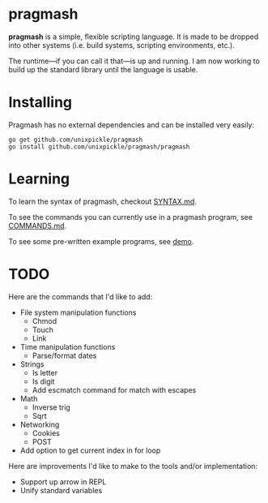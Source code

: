 # pragmash

**pragmash** is a simple, flexible scripting language. It is made to be dropped into other systems (i.e. build systems, scripting environments, etc.).

The runtime&mdash;if you can call it that&mdash;is up and running. I am now working to build up the standard library until the language is usable.

# Installing

Pragmash has no external dependencies and can be installed very easily:

    go get github.com/unixpickle/pragmash
    go install github.com/unixpickle/pragmash/pragmash

# Learning

To learn the syntax of pragmash, checkout [SYNTAX.md](SYNTAX.md).

To see the commands you can currently use in a pragmash program, see [COMMANDS.md](COMMANDS.md).

To see some pre-written example programs, see [demo](demo).

# TODO

Here are the commands that I'd like to add:

 * File system manipulation functions
   * Chmod
   * Touch
   * Link
 * Time manipulation functions
   * Parse/format dates
 * Strings
   * Is letter
   * Is digit
   * Add escmatch command for match with escapes
 * Math
   * Inverse trig
   * Sqrt
 * Networking
   * Cookies
   * POST
 * Add option to get current index in for loop

Here are improvements I'd like to make to the tools and/or implementation:

 * Support up arrow in REPL
 * Unify standard variables

